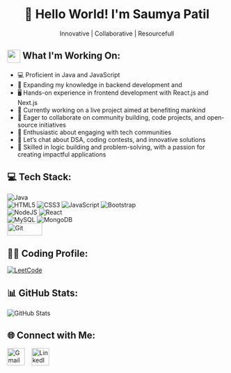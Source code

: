 
<h1 align="center">👋 Hello World! I'm Saumya Patil</h1> 
<p align="center">Innovative | Collaborative | Resourcefull</p>

## <img src="https://em-content.zobj.net/source/skype/289/man-technologist_1f468-200d-1f4bb.png" height="30px" width="30px" align="center"/> What I'm Working On:

 - 💻 Proficient in Java and JavaScript 
 - 🌱 Expanding my knowledge in backend development and 
 - 🖥️ Hands-on experience in frontend development with React.js and Next.js 
 - 🚀 Currently working on a live project aimed at benefiting mankind 
 - 🤝 Eager to collaborate on community building, code projects, and open-source initiatives 
 - 👥 Enthusiastic about engaging with tech communities 
 - 🧠 Let’s chat about DSA, coding contests, and innovative solutions 
 - 🧩 Skilled in logic building and problem-solving, with a passion for creating impactful applications


## 💻 Tech Stack:
<p>
  <img src="https://img.shields.io/badge/java-%23ED8B00.svg?style=for-the-badge&logo=java&logoColor=white" alt="Java"/>
  <br>
  <img src="https://img.shields.io/badge/html5-%23E34F26.svg?style=for-the-badge&logo=html5&logoColor=white" alt="HTML5"/>
  <img src="https://img.shields.io/badge/css3-%231572B6.svg?style=for-the-badge&logo=css3&logoColor=white" alt="CSS3"/>
  <img src="https://img.shields.io/badge/javascript-%23323330.svg?style=for-the-badge&logo=javascript&logoColor=%23F7DF1E" alt="JavaScript"/>
  <img src="https://img.shields.io/badge/bootstrap-%23563D7C.svg?style=for-the-badge&logo=bootstrap&logoColor=white" alt="Bootstrap"/>
  <br>
  <img src="https://img.shields.io/badge/node.js-6DA55F?style=for-the-badge&logo=node.js&logoColor=white" alt="NodeJS"/>
  <img src="https://img.shields.io/badge/react-%2320232a.svg?style=for-the-badge&logo=react&logoColor=%2361DAFB" alt="React"/>
  <br>
  <img src="https://img.shields.io/badge/mysql-%2300f.svg?style=for-the-badge&logo=mysql&logoColor=white" alt="MySQL"/>
  <img src="https://img.shields.io/badge/MongoDB-%234ea94b.svg?style=for-the-badge&logo=mongodb&logoColor=white" alt="MongoDB"/>
  <br>
  <img src="https://user-images.githubusercontent.com/94921807/232994182-8046875d-ff39-46c0-a5a5-93f6503afd94.png" alt="Git" height="28px" width="80px"/>
</p>

## 👨‍💻 Coding Profile:
<p align="left">
  <a href="https://leetcode.com/u/Saumya_Patil_02/" target="_blank"><img src="https://img.shields.io/badge/LeetCode-FFA116?style=for-the-badge&logo=leetcode&logoColor=white" alt="LeetCode"/></a>
</p>

## 📊 GitHub Stats:
<p align="left">
  <img src="https://github-readme-stats.vercel.app/api/top-langs?username=SaumyaPatil&show_icons=true&locale=en&layout=compact" alt="GitHub Stats"/>
</p>

## 🌐 Connect with Me:
<p align="left">
  <a href="mailto:saupatil10dec@gmail.com"><img src="https://www.vectorlogo.zone/logos/gmail/gmail-icon.svg" alt="Gmail" height="40"/></a> &nbsp;&nbsp;
  <a href="https://www.linkedin.com/in/saumya-patil02"><img src="https://www.vectorlogo.zone/logos/linkedin/linkedin-icon.svg" alt="LinkedIn" height="40"/></a> &nbsp;&nbsp;
</p>
